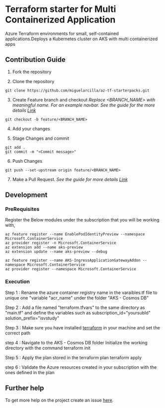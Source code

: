 # Terraform starter for Multi Containerized Application

Azure Terraform environments for small, self-contained applications.Deploys a Kubernetes cluster on AKS with multi containerized apps


## Contribution Guide

1. Fork the repository

2. Clone the repository

```
git clone https://github.com/miguelarcilla/az-tf-starterpacks.git
```

3. Create Feature branch and checkout
   _Replace <BRANCH_NAME> with meaningful name. For an example navbar. See the guide for the more details [Link](https://www.atlassian.com/git/tutorials/comparing-workflows/feature-branch-workflow)_

```
git checkout -b feature/<BRANCH_NAME>
```

4. Add your changes

5. Stage Changes and commit

```
git add .
git commit -m "<Commit message>"
```

6. Push Changes

```
git push --set-upstream origin feature/<BRANCH_NAME>
```

7. Make a Pull Request.
   _See the guide for more details [Link](https://docs.github.com/en/free-pro-team@latest/github/collaborating-with-issues-and-pull-requests/creating-a-pull-request)_


## Development 

### PreRequisites

Register the Below modules under the subscription that you will be working with,
```
az feature register --name EnablePodIdentityPreview --namespace Microsoft.ContainerService
az provider register -n Microsoft.ContainerService
az extension add --name aks-preview
az extension update --name aks-preview --debug
 
az feature register --name AKS-IngressApplicationGatewayAddon --namespace Microsoft.ContainerService
az provider register --namespace Microsoft.ContainerService
```

### Execution

Step 1 : Rename the azure container registry name in the varaibles.tf file to unique one "variable "acr_name" under the folder "AKS - Cosmos DB"

Step 2 : Add a file named "terraform.tfvars" to the same directory as "main.tf" and define the variables such as
subscription_id="yoursubId"
solution_prefix="isvstudy"

Step 3 : Make sure you have installed  [terraform](https://learn.hashicorp.com/tutorials/terraform/install-cli) in your machine and set the correct path

step 4 : Navigate to the AKS - Cosmos DB folder Initialize the working directory with the command
terraform init

Step 5 : Apply the plan stored in the terraform plan
terraform apply

step 6 : Validate the Azure resources created in your subscription with the ones defined in the plan

## Further help

To get more help on the project create an issue [here](https://github.com/miguelarcilla/az-tf-starterpacks/issues).
